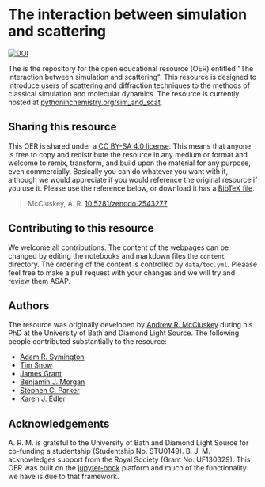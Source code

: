 # The interaction between simulation and scattering

[![DOI](https://zenodo.org/badge/166191412.svg)](https://zenodo.org/badge/latestdoi/166191412)

The is the repository for the open educational resource (OER) entitled "The interaction between simulation and scattering".
This resource is designed to introduce users of scattering and diffraction techniques to the methods of classical simulation and molecular dynamics.
The resource is currently hosted at [pythoninchemistry.org/sim_and_scat](http://pythoninchemistry.org/sim_vs_trad/intro.html).

## Sharing this resource

This OER is shared under a [CC BY-SA 4.0 license](./LICENSE.md).
This means that anyone is free to copy and redistribute the resource in any medium or format and welcome to remix, transform, and build upon the material for any purpose, even commercially.
Basically you can do whatever you want with it, although we would appreciate if you would reference the original resource if you use it.
Please use the reference below, or download it has a [BibTeX file](./sim_and_scat.bib).
> McCluskey, A. R. [10.5281/zenodo.2543277](http://doi.org/10.5281/zenodo.2543277)

## Contributing to this resource

We welcome all contributions. 
The content of the webpages can be changed by editing the notebooks and markdown files the `content` directory. 
The ordering of the content is controlled by `data/toc.yml`.
Pleaase feel free to make a pull request with your changes and we will try and review them ASAP.

## Authors

The resource was originally developed by [Andrew R. McCluskey](https://orcid.org/0000-0003-3381-5911) during his PhD at the University of Bath and Diamond Light Source.
The following people contributed substantially to the resource:
- [Adam R. Symington](https://orcid.org/0000-0001-6059-497X)
- [Tim Snow](https://orcid.org/0000-0001-7146-6885)
- [James Grant](https://orcid.org/0000-0003-1362-2055)
- [Benjamin J. Morgan](https://orcid.org/0000-0002-3056-8233)
- [Stephen C. Parker](https://orcid.org/0000-0003-3804-0975)
- [Karen J. Edler](https://orcid.org/0000-0001-5822-0127)

## Acknowledgements

A. R. M. is grateful to the University of Bath and Diamond Light Source for co-funding a studentship (Studentship No. STU0149).
B. J. M. acknowledges support from the Royal Society (Grant No. UF130329).
This OER was built on the [jupyter-book](https://github.com/jupyter/jupyter-book) platform and much of the functionality we have is due to that framework.

